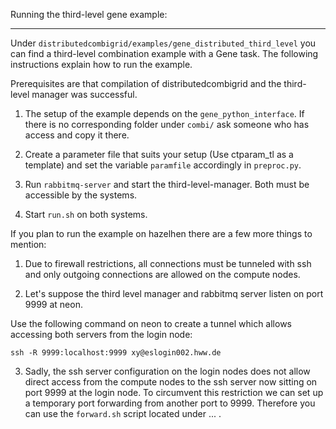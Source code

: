 Running the third-level gene example:

-------------------------------------



Under `distributedcombigrid/examples/gene_distributed_third_level`  you can find
a third-level combination example with a Gene task. The following instructions
explain how to run the example.

Prerequisites are that compilation of distributedcombigrid and the third-level
manager was successful.

1. The setup of the example depends on the `gene_python_interface`. If there is
   no corresponding folder under `combi/` ask someone who has access and copy it
   there.

2. Create a parameter file that suits your setup (Use ctparam_tl as a template)
   and set the variable `paramfile` accordingly in `preproc.py`.

3. Run `rabbitmq-server` and start the third-level-manager. Both must be
   accessible by the systems.

4. Start `run.sh` on both systems.


If you plan to run the example on hazelhen there are a few more things to
mention:

1. Due to firewall restrictions, all connections must be tunneled with ssh and
   only outgoing connections are allowed on the compute nodes. 

2. Let's suppose the third level manager and rabbitmq server listen on port 9999
   at neon.

Use the following command on neon to create a tunnel which allows accessing both
servers from the login node:

`ssh -R 9999:localhost:9999 xy@eslogin002.hww.de `

3. Sadly, the ssh server configuration on the login nodes does not allow direct
   access from the compute nodes to the ssh server now sitting on port 9999 at
   the login node. To circumvent this restriction we can set up a temporary port
   forwarding from another port to 9999. Therefore you can use the `forward.sh`
   script located under ... . 
